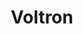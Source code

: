 ---
title: Voltron
crosslinks:
- VoltronSlowWatch
- stevenuniverse
- homestuck
- riddles
- teenagers
- geocaching
- printSF
---
